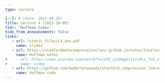 ```yaml
---
type: lecture

[//]: # (date: 2022-09-29)
title: Lecture 4 [2023-10-09]
tldr: "Huffman Codes"
hide_from_announcments: false
links:
   - url: /static_files/L4_ann.pdf
     name: slides
   - url: https://stanforddatacompressionclass.github.io/notes/lossless_iid/huffman.html
     name: Huffman notes
#    - url: https://www.youtube.com/watch?v=cUYZ_yinHqg&list=PLv_7iO_xlL0Jgc35Pqn7XP5VTQ5krLMOl&index=5&t=1s
#      name: video
   - url: https://github.com/kedartatwawadi/stanford_compression_library/blob/main/scl/compressors/huffman_coder.py
     name: Huffman code
---
```

